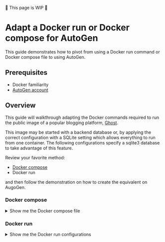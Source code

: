 🚧 This page is WIP 🚧

# Adapt a Docker run or Docker compose for AutoGen

This guide demonstrates how to pivot from using a Docker run command or Docker compose file to using AutoGen.

## Prerequisites

- Docker familiarity
- [AutoGen account](https://autogen.nodeops.network/)

## Overview

This guide will walkthrough adapting the Docker commands required to run the public image of a popular blogging platform, [Ghost](https://ghost.org/). 

This image may be started with a backend database or, by applying the correct configuration with a SQLite setting which allows everything to run from one container. The following configurations specify a sqlite3 database to take advantage of this feature.

Review your favorite method:

- [Docker compose](#docker-compose)
- Docker run

and then follow the demonstration on how to create the equivalent on AugoGen.

### Docker compose

<details>
  <summary>Show me the Docker compose file</summary>

```docker-compose.yml
version: '3.8'

services:
  ghost:
    image: ghost:5-alpine
    container_name: ghost-blog
    ports:
      - "2368:2368"
    environment:
      NODE_ENV: production
      database__client: sqlite3
      database__connection__filename: /var/lib/ghost/content/data/ghost.db
      database__useNullAsDefault: "true"
    restart: unless-stopped
```
</details>

### Docker run

<details>
  <summary>Show me the Docker run configurations</summary>

In a situation where I can configure Docker with a dedicated file, I can create a Docker run command that references that, e.g.:

`docker run -d --name ghost-blog -p 2368:2368 \
  -v $(pwd)/config.production.json:/var/lib/ghost/config.production.json \
  -e NODE_ENV=production \
  ghost:5-alpine`

This command:

- Mounts the local config file with: -v $(pwd)/config.production.json:/var/lib/ghost/config.production.json

This allows the configuration file to do some of the heavy lifting. In this config, we can specify that the database should be SQLlite with:

 ```config.production.json
 ... "database": {
    "client": "sqlite3",
    "connection": {
      "filename": "/var/lib/ghost/content/data/ghost.db"
    },
    ...
```

> Click to view the entire file.

  <details>
    <summary>Configuration file for our Docker run</summary>

  ```config.production.json
  {
    "url": "http://localhost:2368",
    "database": {
      "client": "sqlite3",
      "connection": {
        "filename": "/var/lib/ghost/content/data/ghost.db"
      },
      "useNullAsDefault": true
    },
    "server": {
      "host": "0.0.0.0",
      "port": 2368
    },
    "mail": {
      "transport": "Direct"
    },
    "logging": {
      "transports": [
        "file",
        "stdout"
      ],
      "level": "info"
    },
    "process": "systemd",
    "security": {
      "staffDeviceVerification": true
    },
    "paths": {
      "contentPath": "/var/lib/ghost/content"
    }
  }
  ```

  </details>

</details>
